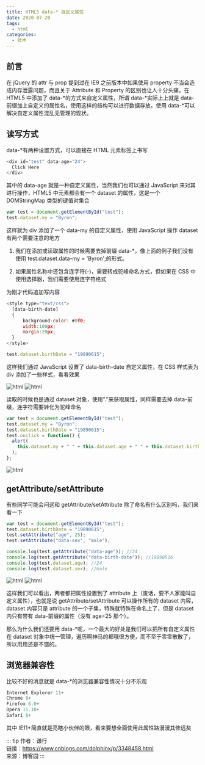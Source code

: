 ```yaml
---
title: HTML5 data-* 自定义属性
date: 2020-07-20
tags:
  - html
categories:
  - 技术
---
```


## 前言

在 jQuery 的 attr 与 prop 提到过在 IE9 之前版本中如果使用 property 不当会造成内存泄露问题，而且关于 Attribute 和 Property 的区别也让人十分头痛，在 HTML5 中添加了 data-*的方式来自定义属性，所谓 data-*实际上上就是 data-前缀加上自定义的属性名，使用这样的结构可以进行数据存放。使用 data-\*可以解决自定义属性混乱无管理的现状。

## 读写方式

data-\*有两种设置方式，可以直接在 HTML 元素标签上书写

```js
<div id="test" data-age="24">
  Click Here
</div>
```

其中的 data-age 就是一种自定义属性，当然我们也可以通过 JavaScript 来对其进行操作，HTML5 中元素都会有一个 dataset 的属性，这是一个 DOMStringMap 类型的键值对集合

```js
var test = document.getElementById("test");
test.dataset.my = "Byron";
```

这样就为 div 添加了一个 data-my 的自定义属性，使用 JavaScript 操作 dataset 有两个需要注意的地方

1. 我们在添加或读取属性的时候需要去掉前缀 data-\*，像上面的例子我们没有使用 test.dataset.data-my = 'Byron';的形式。

2. 如果属性名称中还包含连字符(-)，需要转成驼峰命名方式，但如果在 CSS 中使用选择器，我们需要使用连字符格式

为刚才代码追加写内容

```js
<style type="text/css">
  [data-birth-date]
  {
      background-color: #0f0;
      width:100px;
      margin:20px;
  }
</style>
```

```js
test.dataset.birthDate = "19890615";
```

这样我们通过 JavaScript 设置了 data-birth-date 自定义属性，在 CSS 样式表为 div 添加了一些样式，看看效果

![html](https://vkceyugu.cdn.bspapp.com/VKCEYUGU-aliyun-umybkfmeehmg0383ca/7f0dcbd0-4856-11eb-97b7-0dc4655d6e68.png)
![html](https://vkceyugu.cdn.bspapp.com/VKCEYUGU-aliyun-umybkfmeehmg0383ca/7fb22220-4856-11eb-97b7-0dc4655d6e68.png)

读取的时候也是通过 dataset 对象，使用”.”来获取属性，同样需要去掉 data-前缀，连字符需要转化为驼峰命名

```js
var test = document.getElementById("test");
test.dataset.my = "Byron";
test.dataset.birthDate = "19890615";
test.onclick = function() {
  alert(
    this.dataset.my + " " + this.dataset.age + " " + this.dataset.birthDate
  );
};
```

![html](https://vkceyugu.cdn.bspapp.com/VKCEYUGU-aliyun-umybkfmeehmg0383ca/80514850-4856-11eb-8ff1-d5dcf8779628.png)

## getAttribute/setAttribute

有些同学可能会问这和 getAttribute/setAttribute 除了命名有什么区别吗，我们来看一下

```js
var test = document.getElementById("test");
test.dataset.birthDate = "19890615";
test.setAttribute("age", 25);
test.setAttribute("data-sex", "male");

console.log(test.getAttribute("data-age")); //24
console.log(test.getAttribute("data-birth-date")); //19890516
console.log(test.dataset.age); //24
console.log(test.dataset.sex); //male
```

![html](https://vkceyugu.cdn.bspapp.com/VKCEYUGU-aliyun-umybkfmeehmg0383ca/80fc0740-4856-11eb-97b7-0dc4655d6e68.png)
![html](https://vkceyugu.cdn.bspapp.com/VKCEYUGU-aliyun-umybkfmeehmg0383ca/81a58db0-4856-11eb-8ff1-d5dcf8779628.png)

这样我们可以看出，两者都把属性设置到了 attribute 上（废话，要不人家能叫自定义属性），也就是说 getAttribute/setAttribute 可以操作所有的 dataset 内容，dataset 内容只是 attribute 的一个子集，特殊就特殊在命名上了，但是 dataset 内只有带有 data-前缀的属性（没有 age=25 那个）。

那么为什么我们还要用 data-\*呢，一个最大的好处是我们可以把所有自定义属性在 dataset 对象中统一管理，遍历啊神马的都哦很方便，而不至于零零散散了，所以用用还是不错的。

## 浏览器兼容性

比较不好的消息就是 data-\*的浏览器兼容性情况十分不乐观

```js
Internet Explorer 11+
Chrome 8+
Firefox 6.0+
Opera 11.10+
Safari 6+
```

其中 IE11+简直就是亮瞎小伙伴的眼，看来要想全面使用此属性路漫漫其修远矣

::: tip
作者：谦行 <br>
链接：https://www.cnblogs.com/dolphinx/p/3348458.html <br>
来源：博客园
:::
